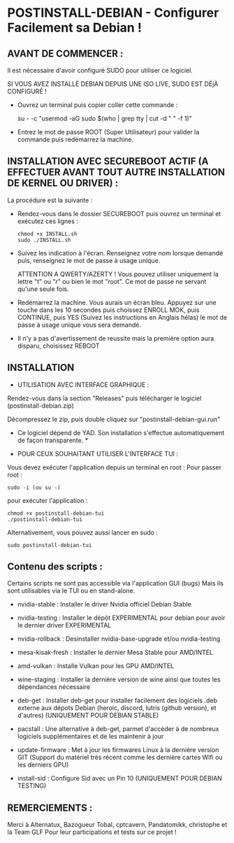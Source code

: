 # POSTINSTALL-DEBIAN - Configurer Facilement sa Debian !


## AVANT DE COMMENCER :


Il est nécessaire d'avoir configuré SUDO pour utiliser ce logiciel.

SI VOUS AVEZ INSTALLÉ DEBIAN DEPUIS UNE ISO LIVE, SUDO EST DÉjÀ CONFIGURÉ !

- Ouvrez un terminal puis copier coller cette commande :

    su - -c "usermod -aG sudo $(who | grep tty | cut -d " " -f 1)"

- Entrez le mot de passe ROOT (Super Utilisateur) pour valider la commande puis redémarrez la machine.

## INSTALLATION AVEC SECUREBOOT ACTIF (A EFFECTUER AVANT TOUT AUTRE INSTALLATION DE KERNEL OU DRIVER) :

La procédure est la suivante :

- Rendez-vous dans le dossier SECUREBOOT puis ouvrez un terminal et exécutez ces lignes :

      chmod +x INSTALL.sh
      sudo ./INSTALL.sh

- Suivez les indication à l'écran. Renseignez votre nom lorsque demandé puis, renseignez le mot de passe à usage unique.

  ATTENTION A QWERTY/AZERTY ! Vous pouvez utiliser uniquement la lettre "t" ou "r" ou bien le mot "root". Ce mot de passe ne servant qu'une seule fois.

- Redémarrez la machine. Vous aurais un écran bleu. Appuyez sur une touche dans les 10 secondes puis
  choissez ENROLL MOK, puis CONTINUE, puis YES (Suivez les instructions en Anglais hélas) le mot de passe à usage unique vous sera demandé.
  
- Il n'y a pas d'avertissement de reussite mais la première option aura disparu, choisissez REBOOT

## INSTALLATION


- UTILISATION AVEC INTERFACE GRAPHIQUE :


Rendez-vous dans la section "Releases" puis télécharger le logiciel (postinstall-debian.zip)

Décompressez le zip, puis double cliquez sur "postinstall-debian-gui.run"

* Ce logiciel dépend de YAD. Son installation s'effectue automatiquement de façon transparente. *


- POUR CEUX SOUHAITANT UTILISER L'INTERFACE TUI :

  
Vous devez exécuter l'application depuis un terminal en root :
Pour passer root : 

    sudo -i (ou su -)

pour exécuter l'application :

    chmod +x postinstall-debian-tui
    ./postinstall-debian-tui

Alternativement, vous pouvez aussi lancer en sudo :
    
    sudo postinstall-debian-tui


## Contenu des scripts :

Certains scripts ne sont pas accessible via l'application GUI (bugs) Mais ils sont utilisables via le TUI ou en stand-alone.

- nvidia-stable : Installer le driver Nvidia officiel Debian Stable
- nvidia-testing : Installer le dépôt EXPERIMENTAL pour debian pour avoir le dernier driver EXPERIMENTAL
- nvidia-rollback : Desinstaller nvidia-base-upgrade et/ou nvidia-testing
  
- mesa-kisak-fresh : Installer le dernier Mesa Stable pour AMD/INTEL
- amd-vulkan : Installe Vulkan pour les GPU AMD/INTEL

- wine-staging : Installer la dernière version de wine ainsi que toutes les dépendances nécessaire
- deb-get : Installer deb-get pour installer facilement des logiciels .deb externe aux dépots Debian (heroic, discord, lutris (github version), et d'autres) (UNIQUEMENT POUR DEBIAN STABLE)
- pacstall : Une alternative à deb-get, parmet d'accèder à de nombreux logiciels supplémentaires et de les maintenir à jour

- update-firmware : Met à jour les firmwares Linux à la dernière version GIT (Support du matériel très récent comme les dernière cartes Wifi ou les derniers GPU)
- install-sid : Configure Sid avec un Pin 10 (UNIQUEMENT POUR DEBIAN TESTING)

## REMERCIEMENTS :

Merci à Alternatux, Bazogueur Tobal, cptcavern, Pandatomikk, christophe et la Team GLF Pour leur participations et tests sur ce projet !
